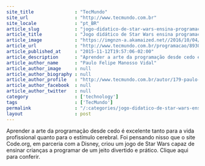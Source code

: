 ```yaml
---
site_title               : "TecMundo"
site_url                 : "http://www.tecmundo.com.br"
site_locale              : "pt_BR"
article_slug             : "jogo-didatico-de-star-wars-ensina-programacao-para-criancas"
article_title            : "Jogo didático de Star Wars ensina programação para crianças"
article_image            : "https://imgnzn-a.akamaized.net//2016/10/04/04122315983374-t1200x480.jpg"
article_url              : "http://www.tecmundo.com.br/programacao/89308-jogo-didatico-star-wars-ensina-programacao-criancas.htm"
article_published_at     : "2015-11-12T19:57:06-02:00"
article_description      : "Aprender a arte da programação desde cedo é excelente tanto para a vida profissional quanto para o estímulo cerebral. Foi pensando nisso que o site Code.org, em parceria com a Disney, criou um jogo de Star Wars capaz de ensinar crianças a programar de um jeito divertido e prático. Clique aqui para conferir."
article_author_name      : "Paulo Felipe Manosso Vidal"
article_author_image     : null
article_author_biography : null
article_author_profile   : "http://www.tecmundo.com.br/autor/179-paulo-felipe-manosso-vidal/"
article_author_facebook  : null
article_author_twitter   : null
category                 : ['technology']
tags                     : ['TecMundo']
permalink                : "/:categories/jogo-didatico-de-star-wars-ensina-programacao-para-criancas/"
layout                   : post
---
```


Aprender a arte da programação desde cedo é excelente tanto para a vida profissional quanto para o estímulo cerebral. Foi pensando nisso que o site Code.org, em parceria com a Disney, criou um jogo de Star Wars capaz de ensinar crianças a programar de um jeito divertido e prático. Clique aqui para conferir.

